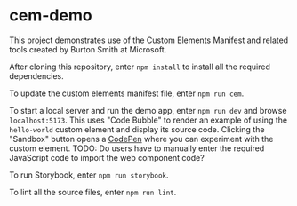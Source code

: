 # cem-demo

This project demonstrates use of the Custom Elements Manifest and related tools created by Burton Smith at Microsoft.

After cloning this repository,
enter `npm install` to install all the required dependencies.

To update the custom elements manifest file, enter `npm run cem`.

To start a local server and run the demo app,
enter `npm run dev` and browse `localhost:5173`.
This uses "Code Bubble" to render an example of using
the `hello-world` custom element and display its source code.
Clicking the "Sandbox" button opens a [CodePen](https://codepen.io)
where you can experiment with the custom element.
TODO: Do users have to manually enter the required
JavaScript code to import the web component code?

To run Storybook, enter `npm run storybook`.

To lint all the source files, enter `npm run lint`.
